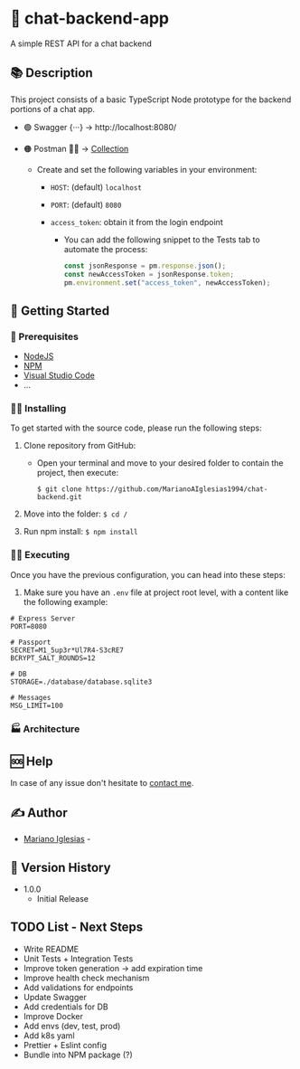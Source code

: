 # 💬 chat-backend-app

A simple REST API for a chat backend

## 📚 Description

This project consists of a basic TypeScript Node prototype for the backend portions of a chat app.

- 🟢 Swagger {···} -> http://localhost:8080/

- 🟠 Postman 🦸‍♀️ -> [Collection](./chat_backend.postman_collection.json)

  - Create and set the following variables in your environment:

    - `HOST`: (default) `localhost`
    - `PORT`: (default) `8080`
    - `access_token`: obtain it from the login endpoint

      - You can add the following snippet to the Tests tab to automate the process:

        ```javascript
        const jsonResponse = pm.response.json();
        const newAccessToken = jsonResponse.token;
        pm.environment.set("access_token", newAccessToken);
        ```

## 🌅 Getting Started

### 🔧 Prerequisites

- [NodeJS](https://nodejs.org/en/)
- [NPM](https://www.npmjs.com/)
- [Visual Studio Code](https://code.visualstudio.com/)
- ...

### 👨‍💻 Installing

To get started with the source code, please run the following steps:

1. Clone repository from GitHub:

   - Open your terminal and move to your desired folder to contain the project, then execute:

     `$ git clone https://github.com/MarianoAIglesias1994/chat-backend.git`

2. Move into the folder: `$ cd /`
3. Run npm install: `$ npm install`

### 🏃‍♂️ Executing

Once you have the previous configuration, you can head into these steps:

1. Make sure you have an `.env` file at project root level, with a content like the following example:

```
# Express Server
PORT=8080

# Passport
SECRET=M1_5up3r*Ul7R4-S3cRE7
BCRYPT_SALT_ROUNDS=12

# DB
STORAGE=./database/database.sqlite3

# Messages
MSG_LIMIT=100

```

### 🏭 Architecture

## 🆘 Help

In case of any issue don't hesitate to [contact me](mailto:miglesias@fi.uba.ar).

## ✍ Author

- [Mariano Iglesias](https://www.linkedin.com/in/mariano-agustin-iglesias/) -

## 📜 Version History

- 1.0.0
  - Initial Release

## TODO List - Next Steps

- Write README
- Unit Tests + Integration Tests
- Improve token generation -> add expiration time
- Improve health check mechanism
- Add validations for endpoints
- Update Swagger
- Add credentials for DB
- Improve Docker
- Add envs (dev, test, prod)
- Add k8s yaml
- Prettier + Eslint config
- Bundle into NPM package (?)
